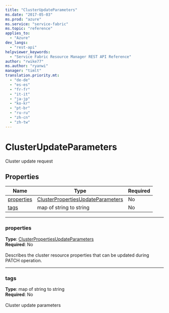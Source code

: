 ```yaml
---
title: "ClusterUpdateParameters"
ms.date: "2017-05-03"
ms.prod: "azure"
ms.service: "service-fabric"
ms.topic: "reference"
applies_to: 
  - "Azure"
dev_langs: 
  - "rest-api"
helpviewer_keywords: 
  - "Service Fabric Resource Manager REST API Reference"
author: "rwike77"
ms.author: "ryanwi"
manager: "timlt"
translation.priority.mt: 
  - "de-de"
  - "es-es"
  - "fr-fr"
  - "it-it"
  - "ja-jp"
  - "ko-kr"
  - "pt-br"
  - "ru-ru"
  - "zh-cn"
  - "zh-tw"
---
```

# ClusterUpdateParameters

Cluster update request

## Properties
| Name | Type | Required |
| --- | --- | --- |
| [properties](#properties) | [ClusterPropertiesUpdateParameters](sfrp-model-clusterpropertiesupdateparameters.md) | No |
| [tags](#tags) | map of string to string | No |

____
### properties
__Type__: [ClusterPropertiesUpdateParameters](sfrp-model-clusterpropertiesupdateparameters.md) <br/>
__Required__: No<br/>
<br/>
Describes the cluster resource properties that can be updated during PATCH operation.

____
### tags
__Type__: map of string to string <br/>
__Required__: No<br/>
<br/>
Cluster update parameters
